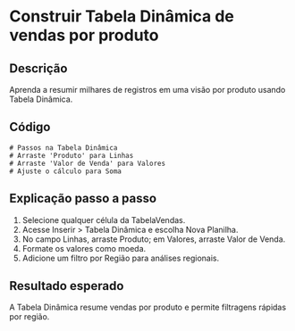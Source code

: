 # Construir Tabela Dinâmica de vendas por produto

## Descrição
Aprenda a resumir milhares de registros em uma visão por produto usando Tabela Dinâmica.

## Código
```text
# Passos na Tabela Dinâmica
# Arraste 'Produto' para Linhas
# Arraste 'Valor de Venda' para Valores
# Ajuste o cálculo para Soma
```

## Explicação passo a passo
1. Selecione qualquer célula da TabelaVendas.
2. Acesse Inserir > Tabela Dinâmica e escolha Nova Planilha.
3. No campo Linhas, arraste Produto; em Valores, arraste Valor de Venda.
4. Formate os valores como moeda.
5. Adicione um filtro por Região para análises regionais.

## Resultado esperado
A Tabela Dinâmica resume vendas por produto e permite filtragens rápidas por região.
